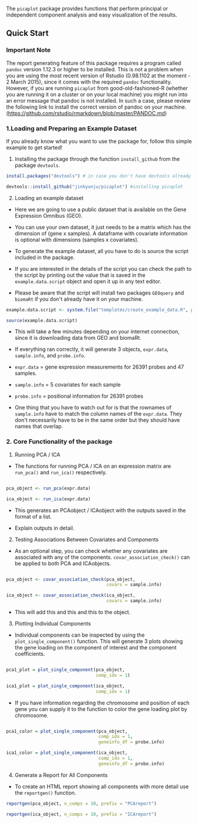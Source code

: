 The `picaplot` package provides functions that perform principal or independent component analysis and easy visualization of the results. 

## Quick Start

### Important Note

The report generating feature of this package requires a program called ```pandoc``` version 1.12.3 or higher to be installed. This is not a problem when you are using the most recent version of Rstudio (0.98.1102 at the moment - 2 March 2015), since it comes with the required ```pandoc``` functionality. However, if you are running ```picaplot``` from good-old-fashioned-R (whether you are running it on a cluster or on your local machine) you might run into an error message that pandoc is not installed. In such a case, please review the following link to install the correct version of pandoc on your machine. (https://github.com/rstudio/rmarkdown/blob/master/PANDOC.md)

### 1.Loading and Preparing an Example Dataset

If you already know what you want to use the package for, follow this simple example to get started!

1) Installing the package through the function ```install_github``` from the package ```devtools```.


```r
install.packages("devtools") # in case you don't have devtools already

devtools::install_github("jinhyunju/picaplot") #installing picaplot

```

2) Loading an example dataset

- Here we are going to use a public dataset that is available on the Gene Expression Omnibus (GEO).

- You can use your own dataset, it just needs to be a matrix which has the dimension of (gene x samples). A dataframe with covariate information is optional with dimensions (samples x covariates). 

- To generate the example dataset, all you have to do is source the script included in the package. 

- If you are interested in the details of the script you can check the path to the script by printing out the value that is saved in the ```example.data.script``` object and open it up in any text editor. 

- Please be aware that the script will install two packages ```GEOquery``` and ```biomaRt``` if you don't already have it on your machine. 

```r
example.data.script <- system.file("templates/create_example_data.R", package="icreport")

source(example.data.script)
```

- This will take a few minutes depending on your internet connection, since it is downloading data from GEO and biomaRt. 

- If everything ran correctly, it will generate 3 objects, ```expr.data```, ```sample.info```, and ```probe.info```.

- ```expr.data``` = gene expression measurements for 26391 probes and 47 samples. 

- ```sample.info``` = 5 covariates for each sample 

- ```probe.info``` = positional information for 26391 probes
  
  
- One thing that you have to watch out for is that the rownames of ```sample.info``` have to match the column names of the ```expr.data```. They don't necessarily have to be in the same order but they should have names that overlap. 


### 2. Core Functionality of the package

1) Running PCA / ICA 

- The functions for running PCA / ICA on an expression matrix are `run_pca()` and `run_ica()` respectively.  

```r 

pca_object <- run_pca(expr.data)

ica_object <- run_ica(expr.data)

```

- This generates an PCAobject / ICAobject with the outputs saved in the format of a list.

- Explain outputs in detail.  


2) Testing Associations Between Covariates and Components

- As an optional step, you can check whether any covariates are associated with any of the components. 
`covar_association_check()` can be applied to both PCA and ICAobjects.

```r 

pca_object <- covar_association_check(pca_object, 
                                      covars = sample.info)

ica_object <- covar_association_check(ica_object, 
                                      covars = sample.info)

```

- This will add this and this and this to the object.
  

3) Plotting Individual Components

- Individual components can be inspected by using the `plot_single_component()` function. 
This will generate 3 plots showing the gene loading on the component of interest and the component coefficients.


```r

pca1_plot = plot_single_component(pca_object, 
                                  comp_idx = 1)

ica1_plot = plot_single_component(ica_object,
                                  comp_idx = 1)

```

- If you have information regarding the chromosome and position of each gene you can supply it to the function to color the gene loading plot by chromosome. 

```r

pca1_color = plot_single_component(pca_object, 
                                   comp_idx = 1, 
                                   geneinfo_df = probe.info)

ica1_color = plot_single_component(ica_object, 
                                   comp_idx = 1, 
                                   geneinfo_df = probe.info)

```


4) Generate a Report for All Components

- To create an HTML report showing all components with more detail use the `reportgen()` function.

```r
reportgen(pca_object, n_comps = 10, prefix = "PCAreport")

reportgen(ica_object, n_comps = 10, prefix = "ICAreport")


```